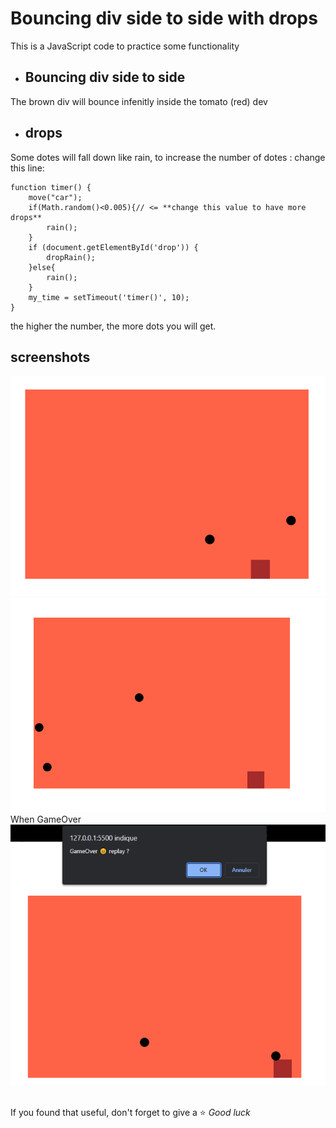 # Bouncing div side to side with drops 
This is a JavaScript code to practice some functionality


- ## Bouncing div side to side
The brown div will bounce infenitly inside the tomato (red) dev

- ## drops
Some dotes will fall down like rain, to increase the number of dotes :
change this line:
```
function timer() {
    move("car");
    if(Math.random()<0.005){// <= **change this value to have more drops**
        rain();
    }
    if (document.getElementById('drop')) {
        dropRain();
    }else{
        rain();
    }
    my_time = setTimeout('timer()', 10);
}
```
the higher the number, the more dots you will get.

## screenshots
![Sample](pictures/sample.png)<br/>
![Sample2](pictures/sample2.png)<br/>
When GameOver<br/>
![Sample3](pictures/sample3.png)<br/><br/>


If you found that useful, don't forget to give a ⭐ *Good luck*
